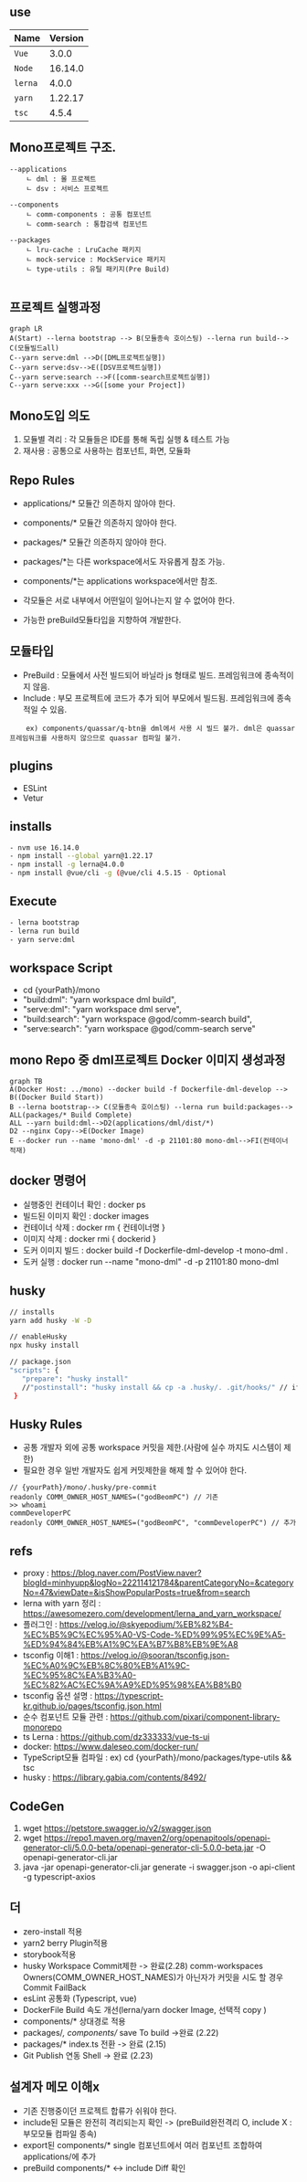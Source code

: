 ## use
Name         | Version    |
:------      | :------    |
`Vue`        | 3.0.0      | 
`Node`       | 16.14.0    |  
`lerna`      | 4.0.0      |  
`yarn`       | 1.22.17    |  
`tsc`        | 4.5.4      |
 
 ## Mono프로젝트 구조.
~~~
--applications
    ㄴ dml : 몰 프로젝트
    ㄴ dsv : 서비스 프로젝트

--components
    ㄴ comm-components : 공통 컴포넌트
    ㄴ comm-search : 통합검색 컴포넌트

--packages
    ㄴ lru-cache : LruCache 패키지
    ㄴ mock-service : MockService 패키지
    ㄴ type-utils : 유틸 패키지(Pre Build)
    
~~~
## 프로젝트 실행과정
```mermaid
graph LR
A(Start) --lerna bootstrap --> B(모듈종속 호이스팅) --lerna run build--> C(모듈빌드all)
C--yarn serve:dml -->D([DML프로젝트실행])
C--yarn serve:dsv-->E([DSV프로젝트실행])
C--yarn serve:search -->F([comm-search프로젝트실행])
C--yarn serve:xxx -->G([some your Project])
```

## Mono도입 의도
 1. 모듈별 격리 : 각 모듈들은 IDE를 통해 독립 실행 & 테스트 가능
 2. 재사용 : 공통으로 사용하는 컴포넌트, 화면, 모듈화
## Repo Rules
  - applications/* 모듈간 의존하지 않아야 한다.
  - components/* 모듈간 의존하지 않아야 한다.
  - packages/* 모듈간 의존하지 않아야 한다.

  - packages/*는 다른 workspace에서도 자유롭게 참조 가능.
  - components/*는 applications workspace에서만 참조.
  - 각모듈은 서로 내부에서 어떤일이 일어나는지 알 수 없어야 한다.
  - 가능한 preBuild모듈타입을 지향하여 개발한다.   

## 모듈타입

 - PreBuild : 모듈에서 사전 빌드되어 바닐라 js 형태로 빌드. 프레임워크에 종속적이지 않음.
 - Include : 부모 프로젝트에 코드가 추가 되어 부모에서 빌드됨. 프레임워크에 종속적일 수 있음.
```
    ex) components/quassar/q-btn을 dml에서 사용 시 빌드 불가. dml은 quassar 프레임워크를 사용하지 않으므로 quassar 컴파일 불가. 
```
## plugins
- ESLint
- Vetur

## installs
```sh
- nvm use 16.14.0
- npm install --global yarn@1.22.17
- npm install -g lerna@4.0.0
- npm install @vue/cli -g (@vue/cli 4.5.15 - Optional
```

## Execute
```sh
- lerna bootstrap
- lerna run build
- yarn serve:dml
```

## workspace Script
- cd {yourPath}/mono
- "build:dml": "yarn workspace dml build",
- "serve:dml": "yarn workspace dml serve",
- "build:search": "yarn workspace @god/comm-search build",
- "serve:search": "yarn workspace @god/comm-search serve"


## mono Repo 중 dml프로젝트 Docker 이미지 생성과정
```mermaid
graph TB
A(Docker Host: ../mono) --docker build -f Dockerfile-dml-develop --> B((Docker Build Start))
B --lerna bootstrap--> C(모듈종속 호이스팅) --lerna run build:packages--> ALL(packages/* Build Complete)
ALL --yarn build:dml-->D2(applications/dml/dist/*)
D2 --nginx Copy-->E(Docker Image)
E --docker run --name 'mono-dml' -d -p 21101:80 mono-dml-->FI(컨테이너 적재)
```


## docker 명령어
 - 실행중인 컨테이너 확인 : docker ps
 - 빌드된 이미지 확인 : docker images
 - 컨테이너 삭제 : docker rm { 컨테이너명 }
 - 이미지 삭제 : docker rmi { dockerid }
 - 도커 이미지 빌드 : docker build -f Dockerfile-dml-develop  -t mono-dml .
 - 도커 실행 : docker run --name "mono-dml" -d -p 21101:80 mono-dml

## husky 
 ```sh
 // installs
 yarn add husky -W -D

 // enableHusky
 npx husky install 

// package.json
 "scripts": {
    "prepare": "husky install"
    //"postinstall": "husky install && cp -a .husky/. .git/hooks/" // if use GitKraken
  }
 ```

 ## Husky Rules
- 공통 개발자 외에 공통 workspace 커밋을 제한.(사람에 실수 까지도 시스템이 제한)
- 필요한 경우 일반 개발자도 쉽게 커밋제한을 해제 할 수 있어야 한다. 
```
// {yourPath}/mono/.husky/pre-commit
readonly COMM_OWNER_HOST_NAMES=("godBeomPC") // 기존
>> whoami
commDeveloperPC
readonly COMM_OWNER_HOST_NAMES=("godBeomPC", "commDeveloperPC") // 추가
```



## refs
- proxy : https://blog.naver.com/PostView.naver?blogId=minhyupp&logNo=222114121784&parentCategoryNo=&categoryNo=47&viewDate=&isShowPopularPosts=true&from=search
- lerna with yarn 정리 : https://awesomezero.com/development/lerna_and_yarn_workspace/
- 플러그인 : https://velog.io/@skyepodium/%EB%82%B4-%EC%B5%9C%EC%95%A0-VS-Code-%ED%99%95%EC%9E%A5-%ED%94%84%EB%A1%9C%EA%B7%B8%EB%9E%A8
- tsconfig 이해1 : https://velog.io/@sooran/tsconfig.json-%EC%A0%9C%EB%8C%80%EB%A1%9C-%EC%95%8C%EA%B3%A0-%EC%82%AC%EC%9A%A9%ED%95%98%EA%B8%B0
- tsconfig 옵션 설명 : https://typescript-kr.github.io/pages/tsconfig.json.html
- 순수 컴포넌트 모듈 관련 : https://github.com/pixari/component-library-monorepo
- ts Lerna : https://github.com/dz333333/vue-ts-ui
- docker: https://www.daleseo.com/docker-run/
- TypeScript모듈 컴파일 :  ex) cd {yourPath}/mono/packages/type-utils && tsc 
- husky : https://library.gabia.com/contents/8492/
## CodeGen
1. wget https://petstore.swagger.io/v2/swagger.json
2. wget https://repo1.maven.org/maven2/org/openapitools/openapi-generator-cli/5.0.0-beta/openapi-generator-cli-5.0.0-beta.jar -O openapi-generator-cli.jar
3. java -jar openapi-generator-cli.jar generate  -i swagger.json -o api-client -g typescript-axios 


## 더 
- zero-install 적용
- yarn2 berry Plugin적용
- storybook적용
- husky Workspace Commit제한 -> 완료(2.28) comm-workspaces Owners(COMM_OWNER_HOST_NAMES)가 아닌자가 커밋을 시도 할 경우 Commit FailBack 
- esLint 공통화 (Typescript, vue)
- DockerFile Build 속도 개선(lerna/yarn docker Image, 선택적 copy )
- components/* 상대경로 적용
- packages/*, components/* save To build ->완료  (2.22)
- packages/* index.ts 전환 -> 완료 (2.15)
- Git Publish 연동 Shell -> 완료 (2.23)


## 설계자 메모 이해x
- 기존 진행중이던 프로젝트 합류가 쉬워야 한다.
- include된 모듈은 완전히 격리되는지 확인 -> (preBuild완전격리 O, include X : 부모모듈 컴파일 종속)
- export된 components/* single 컴포넌트에서 여러 컴포넌트 조합하여 applications/에 추가 
- preBuild components/* <-> include Diff 확인


